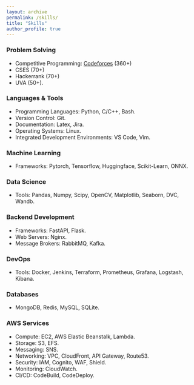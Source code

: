 ```yaml
---
layout: archive
permalink: /skills/
title: "Skills"
author_profile: true
---
```



### Problem Solving
- Competitive Programming: [Codeforces](https://codeforces.com/profile/Dewan) (360+)
- CSES (70+)
- Hackerrank (70+)
- UVA (50+).

### Languages & Tools
- Programming Languages: Python, C/C++, Bash.
- Version Control: Git.
- Documentation: Latex, Jira.
- Operating Systems: Linux.
- Integrated Development Environments: VS Code, Vim.

### Machine Learning
- Frameworks: Pytorch, Tensorflow, Huggingface, Scikit-Learn, ONNX.

### Data Science
- Tools: Pandas, Numpy, Scipy, OpenCV, Matplotlib, Seaborn, DVC, Wandb.

### Backend Development
- Frameworks: FastAPI, Flask.
- Web Servers: Nginx.
- Message Brokers: RabbitMQ, Kafka.

### DevOps
- Tools: Docker, Jenkins, Terraform, Prometheus, Grafana, Logstash, Kibana.
  
### Databases
- MongoDB, Redis, MySQL, SQLite.

### AWS Services
- Compute: EC2, AWS Elastic Beanstalk, Lambda.
- Storage: S3, EFS.
- Messaging: SNS.
- Networking: VPC, CloudFront, API Gateway, Route53.
- Security: IAM, Cognito, WAF, Shield.
- Monitoring: CloudWatch.
- CI/CD: CodeBuild, CodeDeploy.

